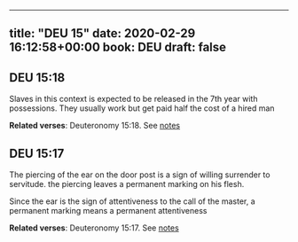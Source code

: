 
---
title: "DEU 15"
date: 2020-02-29 16:12:58+00:00
book: DEU
draft: false
---

## DEU 15:18

Slaves in this context is expected to be released in the 7th year with possessions. They usually work but get paid half the cost of a hired man

**Related verses**: Deuteronomy 15:18. See [notes](https://my.bible.com/notes/3375045611463893272)


## DEU 15:17

The piercing of the ear on the door post is a sign of willing surrender to servitude. the piercing leaves a permanent marking on his flesh.

Since the ear is the sign of attentiveness to the call of the master, a permanent marking means a permanent attentiveness

**Related verses**: Deuteronomy 15:17. See [notes](https://my.bible.com/notes/3375044182774898945)

